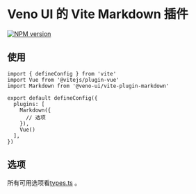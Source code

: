 # Veno UI 的 Vite Markdown 插件

[![NPM version](https://img.shields.io/npm/v/@veno-ui/vite-plugin-markdown?color=a1b858&label=)](https://www.npmjs.com/package/@veno-ui/vite-plugin-markdown)

## 使用

```tsx
import { defineConfig } from 'vite'
import Vue from '@vitejs/plugin-vue'
import Markdown from '@veno-ui/vite-plugin-markdown'

export default defineConfig({
  plugins: [
    Markdown({
      // 选项
    }),
    Vue()
  ],
})
```

## 选项

所有可用选项看[types.ts](https://github.com/qq15725/veno-ui/blob/master/packages/vite-plugin-markdown/src/types.ts) 。